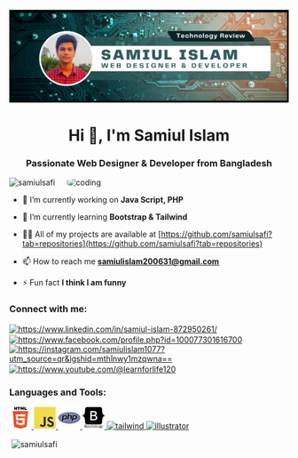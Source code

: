 ![logo](https://github.com/samiulsafi/samiulsafi/blob/main/Profile%20Banner.png)
<h1 align="center">Hi 👋, I'm Samiul Islam</h1>
<h3 align="center">Passionate Web Designer & Developer from Bangladesh</h3>
<img align="right" style="border-radius: 25%;" alt="coding" width="400" src="https://cdn.dribbble.com/users/1059583/screenshots/4171367/coding-freak.gif">
<p align="left"> <img src="https://komarev.com/ghpvc/?username=samiulsafi&label=Profile%20views&color=0e75b6&style=flat" alt="samiulsafi" /> </p>

- 🔭 I’m currently working on **Java Script, PHP**

- 🌱 I’m currently learning **Bootstrap & Tailwind**

- 👨‍💻 All of my projects are available at [https://github.com/samiulsafi?tab=repositories](https://github.com/samiulsafi?tab=repositories)

- 📫 How to reach me **samiulislam200631@gmail.com**

- ⚡ Fun fact **I think I am funny**

<h3 align="left">Connect with me:</h3>
<p align="left">
<a href="https://linkedin.com/in/https://www.linkedin.com/in/samiul-islam-872950261/" target="blank"><img align="center" src="https://raw.githubusercontent.com/rahuldkjain/github-profile-readme-generator/master/src/images/icons/Social/linked-in-alt.svg" alt="https://www.linkedin.com/in/samiul-islam-872950261/" height="30" width="40" /></a>
<a href="https://fb.com/https://www.facebook.com/profile.php?id=100077301616700" target="blank"><img align="center" src="https://raw.githubusercontent.com/rahuldkjain/github-profile-readme-generator/master/src/images/icons/Social/facebook.svg" alt="https://www.facebook.com/profile.php?id=100077301616700" height="30" width="40" /></a>
<a href="https://instagram.com/https://instagram.com/samiulislam1077?utm_source=qr&igshid=mthlnwy1mzqwna==" target="blank"><img align="center" src="https://raw.githubusercontent.com/rahuldkjain/github-profile-readme-generator/master/src/images/icons/Social/instagram.svg" alt="https://instagram.com/samiulislam1077?utm_source=qr&igshid=mthlnwy1mzqwna==" height="30" width="40" /></a>
<a href="https://www.youtube.com/c/https://www.youtube.com/@learnforlife120" target="blank"><img align="center" src="https://raw.githubusercontent.com/rahuldkjain/github-profile-readme-generator/master/src/images/icons/Social/youtube.svg" alt="https://www.youtube.com/@learnforlife120" height="30" width="40" /></a>
</p>

<h3 align="left">Languages and Tools:</h3>
<p align="left"> <a href="https://www.w3.org/html/" target="_blank" rel="noreferrer"> <img src="https://raw.githubusercontent.com/devicons/devicon/master/icons/html5/html5-original-wordmark.svg" alt="html5" width="40" height="40"/> <a href="https://developer.mozilla.org/en-US/docs/Web/JavaScript" target="_blank" rel="noreferrer"> <img src="https://raw.githubusercontent.com/devicons/devicon/master/icons/javascript/javascript-original.svg" alt="javascript" width="40" height="40"/> <a href="https://www.php.net" target="_blank" rel="noreferrer"> <img src="https://raw.githubusercontent.com/devicons/devicon/master/icons/php/php-original.svg" alt="php" width="40" height="40"/> </a> </a> </a> <a href="https://getbootstrap.com" target="_blank" rel="noreferrer"> <img src="https://raw.githubusercontent.com/devicons/devicon/master/icons/bootstrap/bootstrap-plain-wordmark.svg" alt="bootstrap" width="40" height="40"/> </a> <a href="https://tailwindcss.com/" target="_blank" rel="noreferrer"> <img src="https://www.vectorlogo.zone/logos/tailwindcss/tailwindcss-icon.svg" alt="tailwind" width="40" height="40"/> </a> <a href="https://www.adobe.com/in/products/illustrator.html" target="_blank" rel="noreferrer"> <img src="https://www.vectorlogo.zone/logos/adobe_illustrator/adobe_illustrator-icon.svg" alt="illustrator" width="40" height="40"/> </a> </p>

<p>&nbsp;<img align="center" src="https://github-readme-stats.vercel.app/api?username=samiulsafi&show_icons=true&locale=en" alt="samiulsafi" /></p>

